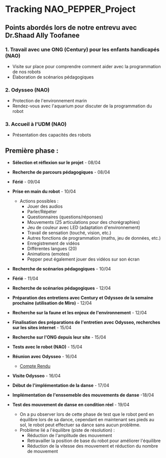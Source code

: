 # Tracking NAO_PEPPER_Project

## Points abordés lors de notre entrevu avec Dr.Shaad Ally Toofanee

### 1. Travail avec une ONG (Century) pour les enfants handicapés (NAO)
- Visite sur place pour comprendre comment aider avec la programmation de nos robots
- Élaboration de scénarios pédagogiques

### 2. Odysseo (NAO)
- Protection de l'environnement marin
- Rendez-vous avec l'aquarium pour discuter de la programmation du robot

### 3. Accueil à l'UDM (NAO)
- Présentation des capacités des robots

## Première phase :

- **Sélection et réflexion sur le projet** - 08/04
- **Recherche de parcours pédagogiques** - 08/04
- **Férié** - 09/04
- **Prise en main du robot** - 10/04
  - Actions possibles :
    - Jouer des audios
    - Parler/Répéter
    - Questionnaires (questions/réponses)
    - Mouvements (25 articulations pour des chorégraphies)
    - Jeu de couleur avec LED (adaptation d'environnement)
    - Travail de sensation (touché, vision, etc.)
    - Autres fonctions de programmation (maths, jeu de données, etc.)
    - Enregistrement de vidéos
    - Différentes langues (20)
    - Animations (emotes)
    - Pepper peut également jouer des vidéos sur son écran

- **Recherche de scénarios pédagogiques** - 10/04
- **Férié** - 11/04
- **Recherche de scénarios pédagogiques** - 12/04
- **Préparation des entretiens avec Century et Odysseo de la semaine prochaine (utilisation de Miro)** - 12/04
- **Recherche sur la faune et les enjeux de l'environnement** - 12/04
- **Finalisation des préparations de l'entretien avec Odysseo, recherches sur les sites internet** - 15/04
- **Recherche sur l'ONG depuis leur site** - 15/04
- **Tests avec le robot (NAO)** - 15/04
- **Réunion avec Odysseo** - 16/04
  - [Compte Rendu](meeting_minutes/meeting_16_04.md)
- **Visite Odysseo** - 16/04
- **Début de l'implémentation de la danse** - 17/04
- **Implémentation de l'enssemeble des mouvements de danse** -18/04
- **Test des mouvement de danse en condition réel** - 19/04 
  - On a pu observer lors de cette phase de test que le robot perd en équilibre lors de sa dance, cependant en maintenant ses pieds au sol, le robot peut effectuer sa dance sans aucun problème. 
  - Problème lié a l'équilibre (piste de résolution) : 
    - Réduction de l'amplitude des mouvement
    - Retravailler la position de base du robot pour améliorer l'équilibre
    - Réduction de la vitesse des mouvement et réduction du nombre de mouvement

